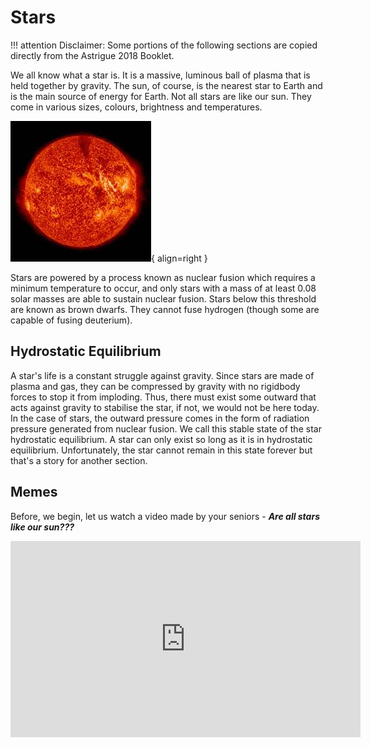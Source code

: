 # Stars

!!! attention
    Disclaimer: Some portions of the following sections are copied directly from the Astrigue 2018 Booklet.

We all know what a star is. It is a massive, luminous ball of plasma that is held together by gravity. The sun,
of course, is the nearest star to Earth and is the main source of energy for Earth. Not all stars are like our sun. They come
in various sizes, colours, brightness and temperatures.

![The Sun](assets/sun.jpg){ align=right }

Stars are powered by a process known as nuclear fusion which requires a
minimum temperature to occur, and only stars with a mass of at least 0.08 solar masses are
able to sustain nuclear fusion. Stars below this threshold are known as brown dwarfs. 
They cannot fuse hydrogen (though some are capable of fusing deuterium).

## Hydrostatic Equilibrium

A star's life is a constant struggle against gravity. Since stars are made of plasma and gas, they can be compressed by gravity
with no rigidbody forces to stop it from imploding. Thus, there must exist some outward that acts against gravity to
stabilise the star, if not, we would not be here today. In the case of stars, the outward pressure comes in the form of radiation pressure
generated from nuclear fusion. We call this stable state of the star hydrostatic equilibrium. A star can only exist so long
as it is in hydrostatic equilibrium. Unfortunately, the star cannot remain in this state forever but that's a story for another section.

## Memes

Before, we begin, let us watch a video made by your seniors - ***Are all stars like our sun???***

<iframe src="https://www.facebook.com/plugins/video.php?height=314&href=https%3A%2F%2Fwww.facebook.com%2Fastrochallenge%2Fvideos%2F1306651829438061%2F&show_text=false&width=560&t=0" width="560" height="314" style="border:none;overflow:hidden" scrolling="no" frameborder="0" allowfullscreen="true" allow="autoplay; clipboard-write; encrypted-media; picture-in-picture; web-share" allowFullScreen="true"></iframe>
